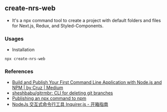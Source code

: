 ## create-nrs-web
* It's a npx command tool to create a project with default folders and files for Next.js, Redux, and Styled-Components.

### Usages
* Installation
```
npx create-nrs-web
```

### References
* [Build and Publish Your First Command Line Application with Node.js and NPM | by Cruz | Medium](https://medium.com/@cruzw/build-and-publish-your-first-command-line-application-with-npm-6192f4044779)
* [sheshbabu/gitrmbr: CLI for deleting git branches](https://github.com/sheshbabu/gitrmbr)
* [Publishing an npx command to npm](http://www.sheshbabu.com/posts/publishing-npx-command-to-npm/)
* [NodeJs 交互式命令行工具 Inquirer.js - 开箱指南](https://juejin.cn/post/6844903480700698638)
